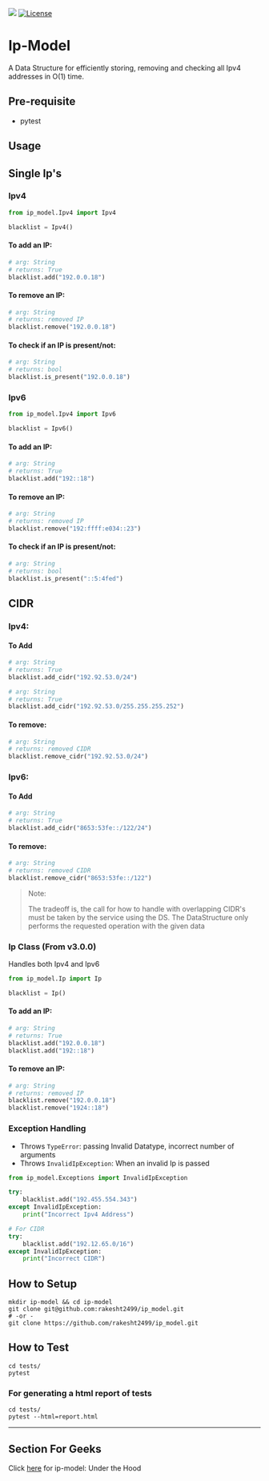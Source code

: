 [![](https://img.shields.io/badge/pypi-v3.0.0-blue.svg)](https://pypi.org/project/ip-model/)
[![License](https://img.shields.io/badge/Licence-Apache--2.0-orange)](https://github.com/rakesht2499/Ip-Model/blob/master/LICENSE/)

# Ip-Model

A Data Structure for efficiently storing, removing and checking all Ipv4 addresses in O(1) time.

## Pre-requisite

* pytest


## Usage

## Single Ip's

### Ipv4

```python
from ip_model.Ipv4 import Ipv4

blacklist = Ipv4()
```

#### To add an IP:

```python
# arg: String
# returns: True
blacklist.add("192.0.0.18")
```

#### To remove an IP:

```python
# arg: String
# returns: removed IP
blacklist.remove("192.0.0.18")
```

#### To check if an IP is present/not:

```python
# arg: String
# returns: bool
blacklist.is_present("192.0.0.18")
```

### Ipv6

```python
from ip_model.Ipv4 import Ipv6

blacklist = Ipv6()
```

#### To add an IP:

```python
# arg: String
# returns: True
blacklist.add("192::18")
```

#### To remove an IP:

```python
# arg: String
# returns: removed IP
blacklist.remove("192:ffff:e034::23")
```

#### To check if an IP is present/not:

```python
# arg: String
# returns: bool
blacklist.is_present("::5:4fed")
```


## CIDR

### Ipv4:

#### To Add

```python
# arg: String
# returns: True
blacklist.add_cidr("192.92.53.0/24")
```

```python
# arg: String
# returns: True
blacklist.add_cidr("192.92.53.0/255.255.255.252")
```

#### To remove:

```python
# arg: String
# returns: removed CIDR
blacklist.remove_cidr("192.92.53.0/24")
```

### Ipv6:

#### To Add

```python
# arg: String
# returns: True
blacklist.add_cidr("8653:53fe::/122/24")
```

#### To remove:

```python
# arg: String
# returns: removed CIDR
blacklist.remove_cidr("8653:53fe::/122")
```

> Note:
>
> The tradeoff is, the call for how to handle with overlapping CIDR's must be taken by the service using the DS. 
> The DataStructure only performs the requested operation with the given data


### Ip Class (From v3.0.0)

Handles both Ipv4 and Ipv6

```python
from ip_model.Ip import Ip

blacklist = Ip()
```

#### To add an IP:

```python
# arg: String
# returns: True
blacklist.add("192.0.0.18")
blacklist.add("192::18")
```

#### To remove an IP:

```python
# arg: String
# returns: removed IP
blacklist.remove("192.0.0.18")
blacklist.remove("1924::18")
```

### Exception Handling

- Throws `TypeError`: passing Invalid Datatype, incorrect number of arguments
- Throws `InvalidIpException`: When an invalid Ip is passed

```python
from ip_model.Exceptions import InvalidIpException

try:
    blacklist.add("192.455.554.343")
except InvalidIpException:
    print("Incorrect Ipv4 Address")

# For CIDR
try:
    blacklist.add("192.12.65.0/16")
except InvalidIpException:
    print("Incorrect CIDR")
```

## How to Setup

```shell script
mkdir ip-model && cd ip-model
git clone git@github.com:rakesht2499/ip_model.git
# -or -
git clone https://github.com/rakesht2499/ip_model.git
```

## How to Test

```shell script
cd tests/
pytest
```

### For generating a html report of tests
```shell script
cd tests/
pytest --html=report.html
```


***
## Section For Geeks
Click [here](https://github.com/rakesht2499/ip_model/wiki) for ip-model: Under the Hood
